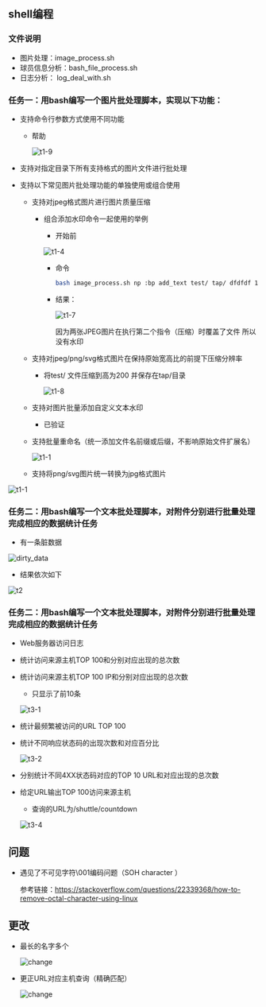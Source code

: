 ## shell编程

### 文件说明

- 图片处理：image_process.sh
- 球员信息分析：bash_file_process.sh
- 日志分析： log_deal_with.sh

### 任务一：用bash编写一个图片批处理脚本，实现以下功能：

- 支持命令行参数方式使用不同功能

  - 帮助

    ![t1-9](img/t1-9.png)

- 支持对指定目录下所有支持格式的图片文件进行批处理

- 支持以下常见图片批处理功能的单独使用或组合使用

  - 支持对jpeg格式图片进行图片质量压缩

    - 组合添加水印命令一起使用的举例

      - 开始前

      ![t1-4](img/t1-4.png)

      - 命令

        ```bash
        bash image_process.sh np :bp add_text test/ tap/ dfdfdf 100 red southeast 10,10:bp compress test/ tap/ 20
        ```

      - 结果：

        ![t1-7](img/t1-7.png)

        因为两张JPEG图片在执行第二个指令（压缩）时覆盖了文件 所以没有水印

  - 支持对jpeg/png/svg格式图片在保持原始宽高比的前提下压缩分辨率

    - 将test/ 文件压缩到高为200 并保存在tap/目录

      ![t1-8](img/t1-8.png)

  - 支持对图片批量添加自定义文本水印

    - 已验证

  - 支持批量重命名（统一添加文件名前缀或后缀，不影响原始文件扩展名）

    ![t1-1](img/t1-2.png)

  - 支持将png/svg图片统一转换为jpg格式图片

![t1-1](img/t1-1.png)

### 任务二：用bash编写一个文本批处理脚本，对附件分别进行批量处理完成相应的数据统计任务

- 有一条脏数据

![dirty_data](img/dirty_data.png)

- 结果依次如下

![t2](img/t2.png)

### 任务二：用bash编写一个文本批处理脚本，对附件分别进行批量处理完成相应的数据统计任务

- Web服务器访问日志

- 统计访问来源主机TOP 100和分别对应出现的总次数

- 统计访问来源主机TOP 100 IP和分别对应出现的总次数

  - 只显示了前10条

  ![t3-1](img/t3-1.png)

- 统计最频繁被访问的URL TOP 100

- 统计不同响应状态码的出现次数和对应百分比

  ![t3-2](img/t3-2.png)

- 分别统计不同4XX状态码对应的TOP 10 URL和对应出现的总次数

- 给定URL输出TOP 100访问来源主机

  - 查询的URL为/shuttle/countdown

  ![t3-4](img/t3-4.png)



## 问题

- 遇见了不可见字符\001编码问题（SOH character ）

  参考链接：https://stackoverflow.com/questions/22339368/how-to-remove-octal-character-using-linux





## 更改

- 最长的名字多个

  ![change](img/change.png)

- 更正URL对应主机查询（精确匹配）

  ![change](img/change2.png)

  ​